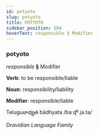 ```yaml
---
id: potyoto
slug: potyoto
title: POTYOTO
sidebar_position: 504
hoverText: responsible § Modifier
---
```


### potyoto

*responsible* **§** Modifier

**Verb**: to be responsible/liable

**Noun**: responsibility/liability

**Modifier**: responsible/liable

Teluguబాధ్యత bādhyata /baːɖʱ.ja.ta/

*Dravidian Language Family*